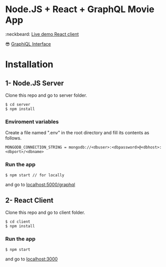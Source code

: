 # Node.JS + React + GraphQL Movie App
:neckbeard:   [Live demo React client](http://graphql-movieapp.surge.sh/)

:sunglasses:  [GraphiQL Interface](http://67.205.135.230:5000/graphql)

# Installation


## 1- Node.JS Server

Clone this repo and go to server folder.

```
$ cd server
$ npm install
```

### Enviroment variables
Create a file named ".env" in the root directory and fill its contents as follows.

```
MONGODB_CONNECTION_STRING = mongodb://<dbuser>:<dbpassword>@<dbhost>:<dbport>/<dbname>
```


### Run the app
```
$ npm start // for locally
```

and go to [localhost:5000/graphql](http://localhost:5000/graphql)



## 2- React Client

Clone this repo and go to client folder.
```
$ cd client
$ npm install
```

### Run the app
```
$ npm start
```

and go to [localhost:3000](http://localhost:3000/)

